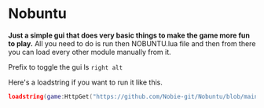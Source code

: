 # Nobuntu

**Just a simple gui that does very basic things to make the game more fun to play.**
All you need to do is run then NOBUNTU.lua file and then from there you can load every other module manually from it.

Prefix to toggle the gui ls `right alt`


Here's a loadstring if you want to run it like this.
```lua
loadstring(game:HttpGet("https://github.com/Nobie-git/Nobuntu/blob/main/NOBUNTU.lua", true))()
```
